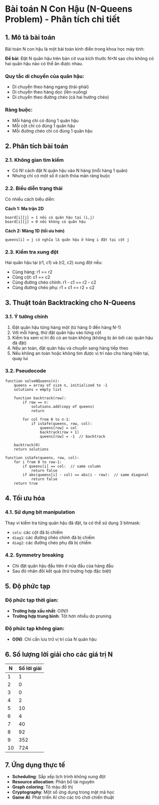 # Bài toán N Con Hậu (N-Queens Problem) - Phân tích chi tiết

## 1. Mô tả bài toán

Bài toán N con hậu là một bài toán kinh điển trong khoa học máy tính:

**Đề bài**: Đặt N quân hậu trên bàn cờ vua kích thước N×N sao cho không có hai quân hậu nào có thể ăn được nhau.

### Quy tắc di chuyển của quân hậu:
- Di chuyển theo hàng ngang (trái-phải)
- Di chuyển theo hàng dọc (lên-xuống)  
- Di chuyển theo đường chéo (cả hai hướng chéo)

### Ràng buộc:
- Mỗi hàng chỉ có đúng 1 quân hậu
- Mỗi cột chỉ có đúng 1 quân hậu
- Mỗi đường chéo chỉ có đúng 1 quân hậu

## 2. Phân tích bài toán

### 2.1. Không gian tìm kiếm
- Có N! cách đặt N quân hậu vào N hàng (mỗi hàng 1 quân)
- Nhưng chỉ có một số ít cách thỏa mãn ràng buộc

### 2.2. Biểu diễn trạng thái
Có nhiều cách biểu diễn:

**Cách 1: Ma trận 2D**
```
board[i][j] = 1 nếu có quân hậu tại (i,j)
board[i][j] = 0 nếu không có quân hậu
```

**Cách 2: Mảng 1D (tối ưu hơn)**
```
queens[i] = j có nghĩa là quân hậu ở hàng i đặt tại cột j
```

### 2.3. Kiểm tra xung đột
Hai quân hậu tại (r1, c1) và (r2, c2) xung đột nếu:
- Cùng hàng: r1 == r2
- Cùng cột: c1 == c2  
- Cùng đường chéo chính: r1 - c1 == r2 - c2
- Cùng đường chéo phụ: r1 + c1 == r2 + c2

## 3. Thuật toán Backtracking cho N-Queens

### 3.1. Ý tưởng chính
1. Đặt quân hậu từng hàng một (từ hàng 0 đến hàng N-1)
2. Với mỗi hàng, thử đặt quân hậu vào từng cột
3. Kiểm tra xem vị trí đó có an toàn không (không bị ăn bởi các quân hậu đã đặt)
4. Nếu an toàn, đặt quân hậu và chuyển sang hàng tiếp theo
5. Nếu không an toàn hoặc không tìm được vị trí nào cho hàng hiện tại, quay lui

### 3.2. Pseudocode
```
function solveNQueens(n):
    queens = array of size n, initialized to -1
    solutions = empty list
    
    function backtrack(row):
        if row == n:
            solutions.add(copy of queens)
            return
        
        for col from 0 to n-1:
            if isSafe(queens, row, col):
                queens[row] = col
                backtrack(row + 1)
                queens[row] = -1  // backtrack
    
    backtrack(0)
    return solutions

function isSafe(queens, row, col):
    for i from 0 to row-1:
        if queens[i] == col:  // same column
            return false
        if abs(queens[i] - col) == abs(i - row):  // same diagonal
            return false
    return true
```

## 4. Tối ưu hóa

### 4.1. Sử dụng bit manipulation
Thay vì kiểm tra từng quân hậu đã đặt, ta có thể sử dụng 3 bitmask:
- `cols`: các cột đã bị chiếm
- `diag1`: các đường chéo chính đã bị chiếm  
- `diag2`: các đường chéo phụ đã bị chiếm

### 4.2. Symmetry breaking
- Chỉ đặt quân hậu đầu tiên ở nửa đầu của hàng đầu
- Sau đó nhân đôi kết quả (trừ trường hợp đặc biệt)

## 5. Độ phức tạp

### Độ phức tạp thời gian:
- **Trường hợp xấu nhất**: O(N!)
- **Trường hợp trung bình**: Tốt hơn nhiều do pruning

### Độ phức tạp không gian:
- **O(N)**: Chỉ cần lưu trữ vị trí của N quân hậu

## 6. Số lượng lời giải cho các giá trị N

| N | Số lời giải |
|---|-------------|
| 1 | 1           |
| 2 | 0           |
| 3 | 0           |
| 4 | 2           |
| 5 | 10          |
| 6 | 4           |
| 7 | 40          |
| 8 | 92          |
| 9 | 352         |
| 10| 724         |

## 7. Ứng dụng thực tế

- **Scheduling**: Sắp xếp lịch trình không xung đột
- **Resource allocation**: Phân bổ tài nguyên
- **Graph coloring**: Tô màu đồ thị
- **Cryptography**: Một số ứng dụng trong mật mã học
- **Game AI**: Phát triển AI cho các trò chơi chiến thuật